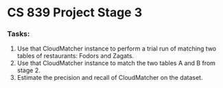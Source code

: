 # CS 839 Project Stage 3

### Tasks:
1. Use that CloudMatcher instance to perform a trial run of matching two tables of restaurants: Fodors and Zagats.
2. Use that CloudMatcher instance to match the two tables A and B from stage 2. 
3. Estimate the precision and recall of CloudMatcher on the dataset.

